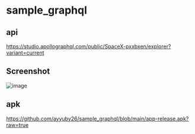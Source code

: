 # sample_graphql 

## api
https://studio.apollographql.com/public/SpaceX-pxxbxen/explorer?variant=current

## Screenshot
![image](https://user-images.githubusercontent.com/18584572/223690759-fda076e1-c9d7-40b4-ae71-2fc89b044fcc.png)

## apk
https://github.com/ayyuby26/sample_graphql/blob/main/app-release.apk?raw=true
